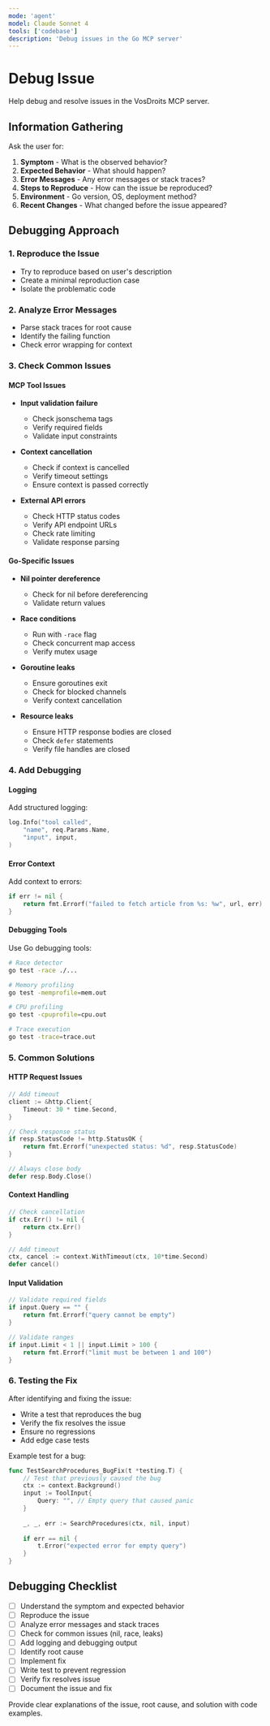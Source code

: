 ```yaml
---
mode: 'agent'
model: Claude Sonnet 4
tools: ['codebase']
description: 'Debug issues in the Go MCP server'
---
```


# Debug Issue

Help debug and resolve issues in the VosDroits MCP server.

## Information Gathering

Ask the user for:
1. **Symptom** - What is the observed behavior?
2. **Expected Behavior** - What should happen?
3. **Error Messages** - Any error messages or stack traces?
4. **Steps to Reproduce** - How can the issue be reproduced?
5. **Environment** - Go version, OS, deployment method?
6. **Recent Changes** - What changed before the issue appeared?

## Debugging Approach

### 1. Reproduce the Issue
- Try to reproduce based on user's description
- Create a minimal reproduction case
- Isolate the problematic code

### 2. Analyze Error Messages
- Parse stack traces for root cause
- Identify the failing function
- Check error wrapping for context

### 3. Check Common Issues

#### MCP Tool Issues
- **Input validation failure**
  - Check jsonschema tags
  - Verify required fields
  - Validate input constraints
  
- **Context cancellation**
  - Check if context is cancelled
  - Verify timeout settings
  - Ensure context is passed correctly

- **External API errors**
  - Check HTTP status codes
  - Verify API endpoint URLs
  - Check rate limiting
  - Validate response parsing

#### Go-Specific Issues
- **Nil pointer dereference**
  - Check for nil before dereferencing
  - Validate return values
  
- **Race conditions**
  - Run with `-race` flag
  - Check concurrent map access
  - Verify mutex usage
  
- **Goroutine leaks**
  - Ensure goroutines exit
  - Check for blocked channels
  - Verify context cancellation

- **Resource leaks**
  - Ensure HTTP response bodies are closed
  - Check `defer` statements
  - Verify file handles are closed

### 4. Add Debugging

#### Logging
Add structured logging:
```go
log.Info("tool called",
    "name", req.Params.Name,
    "input", input,
)
```

#### Error Context
Add context to errors:
```go
if err != nil {
    return fmt.Errorf("failed to fetch article from %s: %w", url, err)
}
```

#### Debugging Tools
Use Go debugging tools:
```bash
# Race detector
go test -race ./...

# Memory profiling
go test -memprofile=mem.out

# CPU profiling
go test -cpuprofile=cpu.out

# Trace execution
go test -trace=trace.out
```

### 5. Common Solutions

#### HTTP Request Issues
```go
// Add timeout
client := &http.Client{
    Timeout: 30 * time.Second,
}

// Check response status
if resp.StatusCode != http.StatusOK {
    return fmt.Errorf("unexpected status: %d", resp.StatusCode)
}

// Always close body
defer resp.Body.Close()
```

#### Context Handling
```go
// Check cancellation
if ctx.Err() != nil {
    return ctx.Err()
}

// Add timeout
ctx, cancel := context.WithTimeout(ctx, 10*time.Second)
defer cancel()
```

#### Input Validation
```go
// Validate required fields
if input.Query == "" {
    return fmt.Errorf("query cannot be empty")
}

// Validate ranges
if input.Limit < 1 || input.Limit > 100 {
    return fmt.Errorf("limit must be between 1 and 100")
}
```

### 6. Testing the Fix

After identifying and fixing the issue:
- Write a test that reproduces the bug
- Verify the fix resolves the issue
- Ensure no regressions
- Add edge case tests

Example test for a bug:
```go
func TestSearchProcedures_BugFix(t *testing.T) {
    // Test that previously caused the bug
    ctx := context.Background()
    input := ToolInput{
        Query: "", // Empty query that caused panic
    }
    
    _, _, err := SearchProcedures(ctx, nil, input)
    
    if err == nil {
        t.Error("expected error for empty query")
    }
}
```

## Debugging Checklist

- [ ] Understand the symptom and expected behavior
- [ ] Reproduce the issue
- [ ] Analyze error messages and stack traces
- [ ] Check for common issues (nil, race, leaks)
- [ ] Add logging and debugging output
- [ ] Identify root cause
- [ ] Implement fix
- [ ] Write test to prevent regression
- [ ] Verify fix resolves issue
- [ ] Document the issue and fix

Provide clear explanations of the issue, root cause, and solution with code examples.
